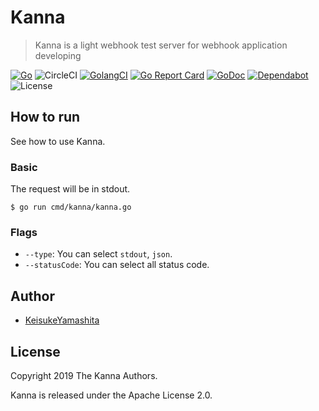 # Kanna

> Kanna is a light webhook test server for webhook application developing

[![Go][go-badge]][go]
![CircleCI](https://circleci.com/gh/KeisukeYamashita/kanna.svg?style=svg&circle-token=e4b3002b1fb96c423ed5f75332c3455d88d56b0f)
[![GolangCI][golangci-badge]][golangci]
[![Go Report Card][go-report-card-badge]][go-report-card]
[![GoDoc][godoc-badge]][godoc]
[![Dependabot][dependabot-badge]][dependabot]
![License](https://img.shields.io/badge/license-Apache%202.0-%23E93424)

## How to run

See how to use Kanna.

### Basic

The request will be in stdout.

```
$ go run cmd/kanna/kanna.go
```

### Flags

* `--type`: You can select `stdout`, `json`.
* `--statusCode`: You can select all status code. 

## Author

* [KeisukeYamashita](https://github.com/KeisukeYamashita)

## License

Copyright 2019 The Kanna Authors. 

Kanna is released under the Apache License 2.0.

<!-- badge links -->
[go]: https://golang.org/dl
[go-badge]: https://img.shields.io/badge/Go-1.13-blue

[godoc]: https://godoc.org/github.com/KeisukeYamashita/kanna
[godoc-badge]: https://img.shields.io/badge/godoc.org-reference-blue.svg

[golangci]: https://golangci.com/r/github.com/KeisukeYamashita/kanna
[golangci-badge]: https://golangci.com/badges/github.com/KeisukeYamashita/kanna.svg

[go-report-card]: https://goreportcard.com/report/github.com/KeisukeYamashita/kanna
[go-report-card-badge]: https://goreportcard.com/badge/github.com/KeisukeYamashita/kanna

[dependabot]: https://dependabot.com 
[dependabot-badge]: https://badgen.net/badge/icon/Dependabot?icon=dependabot&label&color=blue